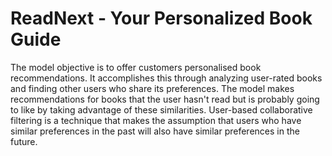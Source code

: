 # ReadNext - Your Personalized Book Guide

The model objective is to offer customers personalised book recommendations. It accomplishes this through analyzing user-rated books and finding other users who share its preferences. The model makes recommendations for books that the user hasn't read but is probably going to like by taking advantage of these similarities. User-based collaborative filtering is a technique that makes the assumption that users who have similar preferences in the past will also have similar preferences in the future.
